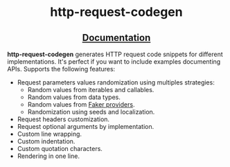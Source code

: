 <h1 align="center">http-request-codegen</h1>

<h2 align="center"><a href="https://mondeja.github.io/http-request-codegen">Documentation</a></h2>

<!--start-intro-->
**http-request-codegen** generates HTTP request code snippets for different
implementations. It's perfect if you want to include examples documenting APIs.
Supports the following features:

- Request parameters values randomization using multiples strategies:
    - Random values from iterables and callables.
    - Random values from data types.
    - Random values from [Faker providers](https://faker.readthedocs.io/en/master/providers.html).
    - Randomization using seeds and localization.
- Request headers customization.
- Request optional arguments by implementation.
- Custom line wrapping.
- Custom indentation.
- Custom quotation characters.
- Rendering in one line.
<!--end-intro-->
